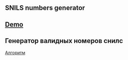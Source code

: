 ## SNILS numbers generator

## [Demo](https://ortex.github.io/snils-generator/)

## Генератор валидных номеров снилс

[Алгоритм](https://ru.wikipedia.org/wiki/%D0%9A%D0%BE%D0%BD%D1%82%D1%80%D0%BE%D0%BB%D1%8C%D0%BD%D0%BE%D0%B5_%D1%87%D0%B8%D1%81%D0%BB%D0%BE#.D0.A1.D1.82.D1.80.D0.B0.D1.85.D0.BE.D0.B2.D0.BE.D0.B9_.D0.BD.D0.BE.D0.BC.D0.B5.D1.80_.D0.B8.D0.BD.D0.B4.D0.B8.D0.B2.D0.B8.D0.B4.D1.83.D0.B0.D0.BB.D1.8C.D0.BD.D0.BE.D0.B3.D0.BE_.D0.BB.D0.B8.D1.86.D0.B5.D0.B2.D0.BE.D0.B3.D0.BE_.D1.81.D1.87.D1.91.D1.82.D0.B0_.28.D0.A0.D0.BE.D1.81.D1.81.D0.B8.D1.8F.29)
